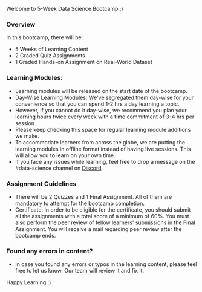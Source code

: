 Welcome to 5-Week Data Science Bootcamp :)

### Overview

In this bootcamp, there will be:

* 5 Weeks of Learning Content
* 2 Graded Quiz Assignments
* 1 Graded Hands-on Assignment on Real-World Dataset

### Learning Modules:

* Learning modules will be released on the start date of the bootcamp.
* Day-Wise Learning Modules:  We've segregated them day-wise for your convenience so that you can spend 1-2 hrs a day learning a topic.&#x20;
* However, if you cannot do it day-wise, we recommend you plan your learning hours twice every week with a time commitment of 3-4 hrs per session.
* Please keep checking this space for regular learning module additions we make.
* To accommodate learners from across the globe, we are putting the learning modules in offline format instead of having live sessions. This will allow you to learn on your own time.
* If you face any issues while learning, feel free to drop a message on the #data-science channel on [Discord](https://discord.gg/E2XfSEYm2W).

### Assignment Guidelines

* There will be 2 Quizzes and 1 Final Assignment. All of them are mandatory to attempt for the bootcamp completion.
* Certificate: In order to be eligible for the certificate, you should submit all the assignments with a total score of a minimum of 60%. You must also perform the peer review of fellow learners' submissions in the Final Assignment. You will receive a mail regarding peer review after the bootcamp ends. 

### Found any errors in content?

* In case you found any errors or typos in the learning content, please feel free to let us know. Our team will review it and fix it.

Happy Learning :)